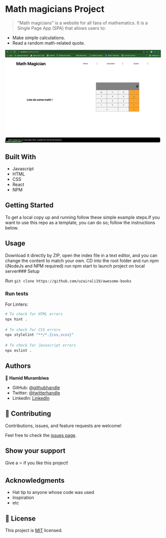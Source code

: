 # Math magicians Project

> "Math magicians" is a website for all fans of mathematics. It is a Single Page App (SPA) that allows users to:

- Make simple calculations.
- Read a random math-related quote.

![screenshot](https://github.com/hamid-murambiwa/Calculator-Img/blob/main/Screenshot%202021-12-01%20at%2010.31.09.png)
## Built With

- Javascript
- HTML
- CSS
- React
- NPM


## Getting Started

To get a local copy up and running follow these simple example steps.If you want to use this repo as a template, you can do so; follow the instructions below.

## Usage
Download it directly by ZIP, open the index file in a text editor, and you can change the content to match your own. CD into the root folder and run npm i(NodeJs and NPM required) run npm start to launch project on local server### Setup

Run `git clone https://github.com/uzairali19/awesome-books`
### Run tests

For Linters:

```bash
# To check for HTML errors
npx hint .

# To check for CSS errors
npx stylelint "**/*.{css,scss}"

# To check for Javascript errors
npx eslint .
```
## Authors

👤 **Hamid Murambiwa**

- GitHub: [@githubhandle](https://github.com/hamid-murambiwa)
- Twitter: [@twitterhandle](https://twitter.com/Hamid87789454)
- LinkedIn: [LinkedIn](https://www.linkedin.com/in/hamid-murambiwa-8a9a9520a/)


## 🤝 Contributing

Contributions, issues, and feature requests are welcome!

Feel free to check the [issues page](https://github.com/hamid-murambiwa/To-Do-list/issues).

## Show your support

Give a ⭐️ if you like this project!

## Acknowledgments

- Hat tip to anyone whose code was used
- Inspiration
- etc

## 📝 License

This project is [MIT](./MIT.md) licensed.